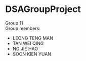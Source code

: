 # DSAGroupProject
Group 11 \
Group members:
- LEONG TENG MAN
- TAN WEI QING
- NG JIE HAO
- SOON KIEN YUAN
